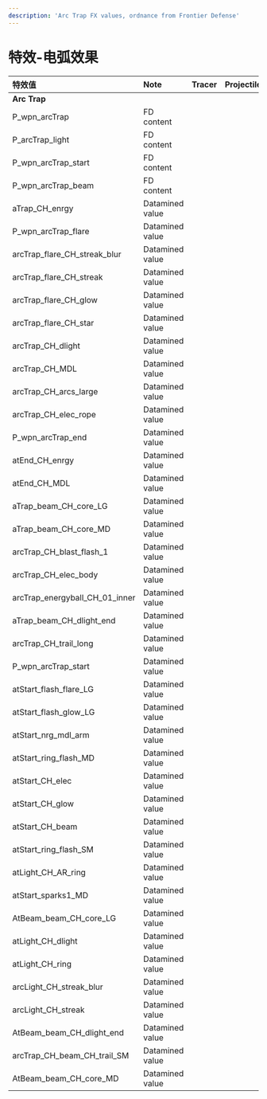```yaml
---
description: 'Arc Trap FX values, ordnance from Frontier Defense'
---
```


# 特效-电弧效果

| 特效值 | Note | Tracer | Projectile |
| :--- | :--- | :--- | :--- |
| **Arc Trap** |  |  |  |
| P\_wpn\_arcTrap | FD content |  |  |
| P\_arcTrap\_light | FD content |  |  |
| P\_wpn\_arcTrap\_start | FD content |  |  |
| P\_wpn\_arcTrap\_beam | FD content |  |  |
| aTrap\_CH\_enrgy | Datamined value |  |  |
| P\_wpn\_arcTrap\_flare | Datamined value |  |  |
| arcTrap\_flare\_CH\_streak\_blur | Datamined value |  |  |
| arcTrap\_flare\_CH\_streak | Datamined value |  |  |
| arcTrap\_flare\_CH\_glow | Datamined value |  |  |
| arcTrap\_flare\_CH\_star | Datamined value |  |  |
| arcTrap\_CH\_dlight | Datamined value |  |  |
| arcTrap\_CH\_MDL | Datamined value |  |  |
| arcTrap\_CH\_arcs\_large | Datamined value |  |  |
| arcTrap\_CH\_elec\_rope | Datamined value |  |  |
| P\_wpn\_arcTrap\_end | Datamined value |  |  |
| atEnd\_CH\_enrgy | Datamined value |  |  |
| atEnd\_CH\_MDL | Datamined value |  |  |
| aTrap\_beam\_CH\_core\_LG | Datamined value |  |  |
| aTrap\_beam\_CH\_core\_MD | Datamined value |  |  |
| arcTrap\_CH\_blast\_flash\_1 | Datamined value |  |  |
| arcTrap\_CH\_elec\_body | Datamined value |  |  |
| arcTrap\_energyball\_CH\_01\_inner | Datamined value |  |  |
| aTrap\_beam\_CH\_dlight\_end | Datamined value |  |  |
| arcTrap\_CH\_trail\_long | Datamined value |  |  |
| P\_wpn\_arcTrap\_start | Datamined value |  |  |
| atStart\_flash\_flare\_LG | Datamined value |  |  |
| atStart\_flash\_glow\_LG | Datamined value |  |  |
| atStart\_nrg\_mdl\_arm | Datamined value |  |  |
| atStart\_ring\_flash\_MD | Datamined value |  |  |
| atStart\_CH\_elec | Datamined value |  |  |
| atStart\_CH\_glow | Datamined value |  |  |
| atStart\_CH\_beam | Datamined value |  |  |
| atStart\_ring\_flash\_SM | Datamined value |  |  |
| atLight\_CH\_AR\_ring | Datamined value |  |  |
| atStart\_sparks1\_MD | Datamined value |  |  |
| AtBeam\_beam\_CH\_core\_LG | Datamined value |  |  |
| atLight\_CH\_dlight | Datamined value |  |  |
| atLight\_CH\_ring | Datamined value |  |  |
| arcLight\_CH\_streak\_blur | Datamined value |  |  |
| arcLight\_CH\_streak | Datamined value |  |  |
| AtBeam\_beam\_CH\_dlight\_end | Datamined value |  |  |
| arcTrap\_CH\_beam\_CH\_trail\_SM | Datamined value |  |  |
| AtBeam\_beam\_CH\_core\_MD | Datamined value |  |  |


